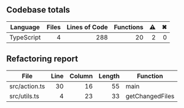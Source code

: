 ## Codebase totals
| **Language** | **Files** | **Lines of Code** | **Functions** | ⚠ | ✖ |
| --- | ---: | ---: | ---: | ---: | ---: |
| TypeScript | 4 | 288 | 20 | 2 | 0 |


## Refactoring report
| **File** | **Line** | **Column** | **Length** | **Function** |
| --- | ---: | ---: | ---: | --- |
| src/action.ts | 30 | 16 | 55 | main |
| src/utils.ts | 4 | 23 | 33 | getChangedFiles |

